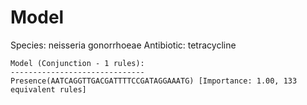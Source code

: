 
# Model

Species: neisseria gonorrhoeae
Antibiotic: tetracycline

```
Model (Conjunction - 1 rules):
------------------------------
Presence(AATCAGGTTGACGATTTTCCGATAGGAAATG) [Importance: 1.00, 133 equivalent rules]

```

